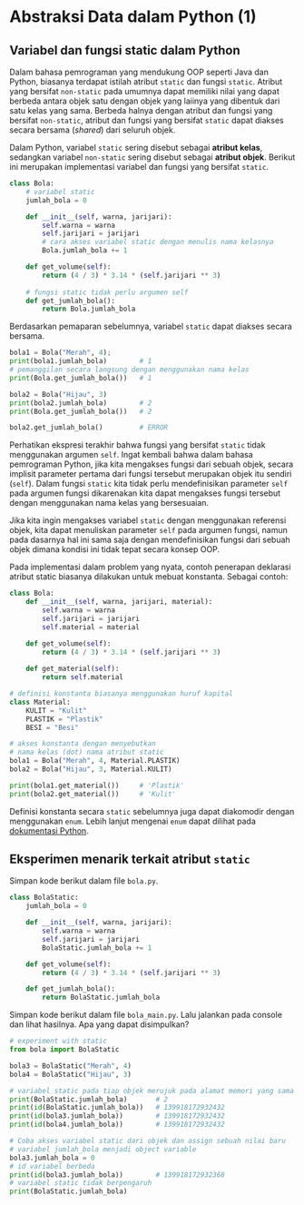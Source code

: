 # Abstraksi Data dalam Python (1)

## Variabel dan fungsi static dalam Python

Dalam bahasa pemrograman yang mendukung OOP seperti Java dan Python, biasanya terdapat istilah atribut `static` dan fungsi `static`. Atribut yang bersifat `non-static` pada umumnya dapat memiliki nilai yang dapat berbeda antara objek satu dengan objek yang laiinya yang dibentuk dari satu kelas yang sama. Berbeda halnya dengan atribut dan fungsi yang bersifat `non-static`, atribut dan fungsi yang bersifat `static` dapat diakses secara bersama (*shared*) dari seluruh objek.

Dalam Python, variabel `static` sering disebut sebagai **atribut kelas**, sedangkan variabel `non-static` sering disebut sebagai **atribut objek**. Berikut ini merupakan implementasi variabel dan fungsi yang bersifat `static`.

```Python
class Bola:
    # variabel static
    jumlah_bola = 0

    def __init__(self, warna, jarijari):
        self.warna = warna
        self.jarijari = jarijari
        # cara akses variabel static dengan menulis nama kelasnya
        Bola.jumlah_bola += 1

    def get_volume(self):
        return (4 / 3) * 3.14 * (self.jarijari ** 3)
    
    # fungsi static tidak perlu argumen self
    def get_jumlah_bola():
        return Bola.jumlah_bola
```

Berdasarkan pemaparan sebelumnya, variabel `static` dapat diakses secara bersama.

```Python
bola1 = Bola("Merah", 4);
print(bola1.jumlah_bola)        # 1
# pemanggilan secara langsung dengan menggunakan nama kelas
print(Bola.get_jumlah_bola())   # 1

bola2 = Bola("Hijau", 3)
print(bola2.jumlah_bola)        # 2
print(Bola.get_jumlah_bola())   # 2

bola2.get_jumlah_bola()         # ERROR
```

Perhatikan ekspresi terakhir bahwa fungsi yang bersifat `static` tidak menggunakan argumen `self`. Ingat kembali bahwa dalam bahasa pemrograman Python, jika kita mengakses fungsi dari sebuah objek, secara implisit parameter pertama dari fungsi tersebut merupakan objek itu sendiri (`self`). Dalam fungsi `static` kita tidak perlu mendefinisikan parameter `self` pada argumen fungsi dikarenakan kita dapat mengakses fungsi tersebut dengan menggunakan nama kelas yang bersesuaian.

Jika kita ingin mengakses variabel `static` dengan menggunakan referensi objek, kita dapat menuliskan parameter `self` pada argumen fungsi, namun pada dasarnya hal ini sama saja dengan mendefinisikan fungsi dari sebuah objek dimana kondisi ini tidak tepat secara konsep OOP.

Pada implementasi dalam problem yang nyata, contoh penerapan deklarasi atribut static biasanya dilakukan untuk mebuat konstanta. Sebagai contoh:

```Python
class Bola:
    def __init__(self, warna, jarijari, material):
        self.warna = warna
        self.jarijari = jarijari
        self.material = material

    def get_volume(self):
        return (4 / 3) * 3.14 * (self.jarijari ** 3)
    
    def get_material(self):
        return self.material

# definisi konstanta biasanya menggunakan huruf kapital
class Material:
    KULIT = "Kulit"
    PLASTIK = "Plastik"
    BESI = "Besi"

# akses konstanta dengan menyebutkan 
# nama kelas (dot) nama atribut static
bola1 = Bola("Merah", 4, Material.PLASTIK)
bola2 = Bola("Hijau", 3, Material.KULIT)

print(bola1.get_material())     # 'Plastik'
print(bola2.get_material())     # 'Kulit'
```

Definisi konstanta secara `static` sebelumnya juga dapat diakomodir dengan menggunakan `enum`. Lebih lanjut mengenai `enum` dapat dilihat pada [dokumentasi Python](https://docs.python.org/3/library/enum.html).

## Eksperimen menarik terkait atribut `static`

Simpan kode berikut dalam file `bola.py`.

```Python
class BolaStatic:
    jumlah_bola = 0

    def __init__(self, warna, jarijari):
        self.warna = warna
        self.jarijari = jarijari
        BolaStatic.jumlah_bola += 1

    def get_volume(self):
        return (4 / 3) * 3.14 * (self.jarijari ** 3)

    def get_jumlah_bola():
        return BolaStatic.jumlah_bola
```

Simpan kode berikut dalam file `bola_main.py`. Lalu jalankan pada console dan lihat hasilnya. Apa yang dapat disimpulkan?

```Python
# experiment with static
from bola import BolaStatic

bola3 = BolaStatic("Merah", 4)
bola4 = BolaStatic("Hijau", 3)

# variabel static pada tiap objek merujuk pada alamat memori yang sama
print(BolaStatic.jumlah_bola)       # 2
print(id(BolaStatic.jumlah_bola))   # 139918172932432
print(id(bola3.jumlah_bola))        # 139918172932432
print(id(bola4.jumlah_bola))        # 139918172932432

# Coba akses variabel static dari objek dan assign sebuah nilai baru
# variabel jumlah_bola menjadi object variable
bola3.jumlah_bola = 0 
# id variabel berbeda
print(id(bola3.jumlah_bola))        # 139918172932368
# variabel static tidak berpengaruh
print(BolaStatic.jumlah_bola)
```
